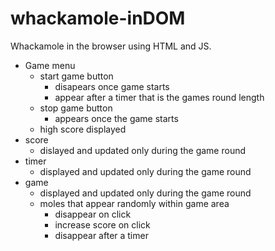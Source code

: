 # whackamole-inDOM
Whackamole in the browser using HTML and JS. 


- Game menu
    - start game button
        - disapears once game starts
        - appear after a timer that is the games round length
    - stop game button
        - appears once the game starts 
    - high score displayed 
- score
    - dislayed and updated only during the game round
- timer
    - displayed and updated only during the game round
- game 
    - displayed and updated only during the game round
    - moles that appear randomly within  game area
        - disappear on click
        - increase score on click
        - disappear after a timer
